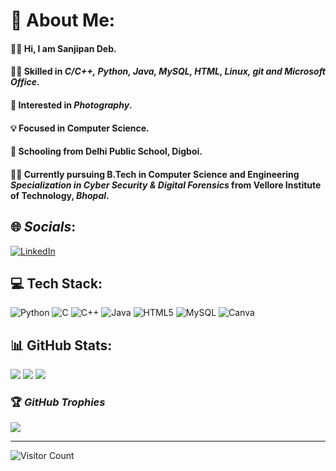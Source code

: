 # 💫 **About Me**:
#### 🙋‍♂️ Hi, I am **Sanjipan Deb**.
#### 👨‍💻 Skilled in ***C/C++, Python, Java, MySQL, HTML, Linux, git and Microsoft Office***.
#### 📸 Interested in ***Photography***.
#### 💡 Focused in **Computer Science**.
#### 🎒 Schooling from **Delhi Public School, Digboi**.
#### 🧑‍🎓 Currently pursuing **B.Tech** in **Computer Science and Engineering *Specialization in Cyber Security & Digital Forensics*** from **Vellore Institute of Technology,** ***Bhopal***.


## 🌐 *Socials*:
[![LinkedIn](https://img.shields.io/badge/LinkedIn-%230077B5.svg?logo=linkedin&logoColor=white)](https://www.linkedin.com/in/sanjipan-deb-834601220/) 

## 💻 **Tech Stack**:
![Python](https://img.shields.io/badge/python-3670A0?style=flat-square&logo=python&logoColor=ffdd54) ![C](https://img.shields.io/badge/c-%2300599C.svg?style=flat-square&logo=c&logoColor=white) ![C++](https://img.shields.io/badge/c++-%2300599C.svg?style=flat-square&logo=c%2B%2B&logoColor=white) ![Java](https://img.shields.io/badge/java-%23ED8B00.svg?style=flat-square&logo=java&logoColor=white) ![HTML5](https://img.shields.io/badge/html5-%23E34F26.svg?style=flat-square&logo=html5&logoColor=white) ![MySQL](https://img.shields.io/badge/mysql-%2300f.svg?style=flat-square&logo=mysql&logoColor=white) ![Canva](https://img.shields.io/badge/Canva-%2300C4CC.svg?style=flat-square&logo=Canva&logoColor=white)
## 📊 **GitHub Stats**:
![](https://github-readme-stats-sigma-five.vercel.app/api?username=Sanjipan&theme=dark&hide_border=false&include_all_commits=false&count_private=false)
![](https://github-readme-streak-stats.herokuapp.com/?user=Sanjipan&theme=dark&hide_border=false)
![](https://github-readme-stats-sigma-five.vercel.app/api/top-langs/?username=Sanjipan&theme=dark&hide_border=false&include_all_commits=false&count_private=false&layout=compact)

### 🏆 *GitHub Trophies*
![](https://github-profile-trophy.vercel.app/?username=Sanjipan&theme=radical&no-frame=false&no-bg=true&margin-w=4)

---
![Visitor Count](https://profile-counter.glitch.me/{Sanjipan}/count.svg)
